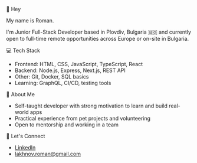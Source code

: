 👋 Hey

My name is Roman.

I'm Junior Full-Stack Developer based in Plovdiv, Bulgaria 🇧🇬 and currently open to full-time remote opportunities across Europe or on-site in Bulgaria.

💻 Tech Stack

- Frontend: HTML, CSS, JavaScript, TypeScript, React
- Backend: Node.js, Express, Next.js, REST API
- Other: Git, Docker, SQL basics
- Learning: GraphQL, CI/CD, testing tools

🌱 About Me

- Self-taught developer with strong motivation to learn and build real-world apps
- Practical experience from pet projects and volunteering
- Open to mentorship and working in a team

🤝 Let's Connect

- [LinkedIn](https://www.linkedin.com/in/roman-lakhnov-18305b207/)  
- [lakhnov.roman@gmail.com](mailto:lakhnov.roman@gmail.com)
